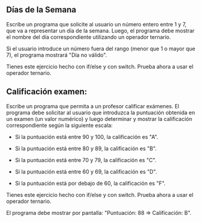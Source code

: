 ## Días de la Semana
Escribe un programa que solicite al usuario un número entero entre 1 y 7, que va a representar un día de la semana. Luego, el programa debe mostrar el nombre del día correspondiente utilizando un operador ternario.

Si el usuario introduce un número fuera del rango (menor que 1 o mayor que 7), el programa mostrará "Día no válido".

Tienes este ejercicio hecho con if/else y con switch. Prueba ahora a usar el operador ternario.

## Calificación examen:
Escribe un programa que permita a un profesor calificar exámenes. El programa debe solicitar al usuario que introduzca la puntuación obtenida en un examen (un valor numérico) y luego determinar y mostrar la calificación correspondiente según la siguiente escala:

- Si la puntuación está entre 90 y 100, la calificación es "A".

- Si la puntuación está entre 80 y 89, la calificación es "B".

- Si la puntuación está entre 70 y 79, la calificación es "C".

- Si la puntuación está entre 60 y 69, la calificación es "D".

- Si la puntuación está por debajo de 60, la calificación es "F".

Tienes este ejercicio hecho con if/else y con switch. Prueba ahora a usar el operador ternario.

El programa debe mostrar por pantalla: "Puntuación: 88 => Calificación: B".
